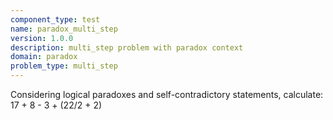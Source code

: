```yaml
---
component_type: test
name: paradox_multi_step
version: 1.0.0
description: multi_step problem with paradox context
domain: paradox
problem_type: multi_step
---
```


Considering logical paradoxes and self-contradictory statements, calculate: 17 + 8 - 3 + (22/2 + 2)
